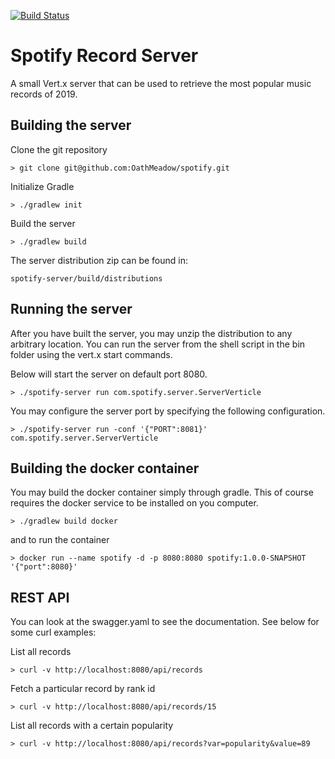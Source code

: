 [![Build Status](https://www.travis-ci.com/OathMeadow/spotify.svg?branch=main)](https://www.travis-ci.com/OathMeadow/spotify)

# Spotify Record Server
A small Vert.x server that can be used
to retrieve the most popular music
records of 2019.

## Building the server

Clone the git repository

```
> git clone git@github.com:OathMeadow/spotify.git
```

Initialize Gradle

```
> ./gradlew init
```

Build the server

```
> ./gradlew build
```

The server distribution zip can be found in:
```
spotify-server/build/distributions
```

## Running the server

After you have built the server, you may
unzip the distribution to any arbitrary location.
You can run the server from the shell script in the
bin folder using the vert.x start commands.

Below will start the server on default port 8080.

```
> ./spotify-server run com.spotify.server.ServerVerticle
```

You may configure the server port by specifying the following
configuration.

```
> ./spotify-server run -conf '{"PORT":8081}' com.spotify.server.ServerVerticle
```

## Building the docker container

You may build the docker container simply through gradle.
This of course requires the docker service to be installed
on you computer.

```
> ./gradlew build docker
```

and to run the container

```
> docker run --name spotify -d -p 8080:8080 spotify:1.0.0-SNAPSHOT '{"port":8080}'
```

## REST API
You can look at the swagger.yaml to see the documentation.
See below for some curl examples:


List all records
```
> curl -v http://localhost:8080/api/records
```

Fetch a particular record by rank id
```
> curl -v http://localhost:8080/api/records/15
```

List all records with a certain popularity
```
> curl -v http://localhost:8080/api/records?var=popularity&value=89
```

